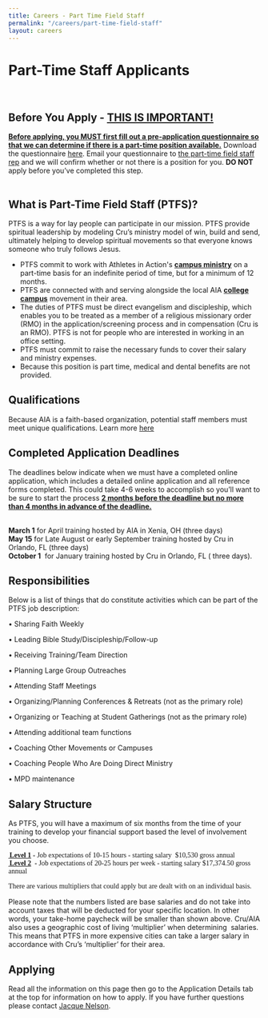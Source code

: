 ```yaml
---
title: Careers - Part Time Field Staff
permalink: "/careers/part-time-field-staff"
layout: careers
---
```

<div class="row"><div class="col-md-12"><h1 class="MsoNoSpacing"><span style="border: none windowtext 1.0pt; mso-border-alt: none windowtext 0in; padding: 0in; mso-bidi-font-style: italic;">Part-Time Staff Applicants</span></h1><p><img src="/uploads/careers/lindsey-web.jpg" alt="" class="img-responsive pull-right col-md-5" /><br /><br /></p><h2 class="p1">Before You Apply - <span style="text-decoration: underline;">THIS IS IMPORTANT!</span></h2><p class="p1"><span style="text-decoration: underline;"><strong>Before applying, you MUST first fill out a pre-application questionnaire so that we can determine if there is a part-time position available.</strong></span> Download the questionnaire <a href="/uploads/careers/PTFS_pre_ap_questionnaire.docx">here</a>.&nbsp;Email your questionnaire to <a href="mailto:jacque.nelson@athletesinaction.org">the part-time field staff rep</a> and we will confirm whether or not there is a position for you. <strong>DO NOT</strong> apply before you&rsquo;ve completed this step.<br /><br /></p><h2 class="p1">What is Part-Time Field Staff (PTFS)?&nbsp;</h2><p class="p1">PTFS<span class="s2">&nbsp;</span>is a way for lay people can participate in our mission. PTFS provide spiritual leadership by modeling Cru&rsquo;s ministry model of win, build and send, ultimately helping to develop spiritual movements so that everyone knows someone who truly follows Jesus.</p><ul class="ul1" style="margin-bottom: 20px;"><li class="li3">PTFS commit to work with Athletes in Action's <strong><span style="text-decoration: underline;">campus ministry</span></strong> on a part-time basis for an indefinite period of time, but for a minimum of 12 months.</li><li class="li3">PTFS are connected with and serving alongside the local AIA <span style="text-decoration: underline;"><strong>college campus</strong></span> movement in their area.</li><li class="li3">The duties of PTFS must be direct evangelism and discipleship,&nbsp;which enables you to be treated as a member of a religious missionary order (RMO) in the application/screening process and in compensation (Cru is an RMO). PTFS is not for people who are interested in working in an office setting.</li><li class="li3">PTFS must commit to raise the necessary funds to cover their salary and ministry expenses.</li><li class="li3">Because this position is part time, medical and dental benefits are not provided.</li></ul><h2 class="p1">Qualifications</h2><p>Because AIA is a faith-based organization, potential staff members must meet unique qualifications. Learn more <a href="/careers/qualifications">here</a></p><h2 class="p1">Completed Application Deadlines</h2><p class="p2">The deadlines below indicate when we must have a completed online application, which includes a detailed online application and all reference forms completed. This could take 4-6 weeks to accomplish so you&rsquo;ll want to be sure to start the process <span style="text-decoration: underline;"><strong>2 months&nbsp;before the deadline but no more than 4 months in advance of the deadline.</strong></span><br /><br /></p><p class="p1"><b>March 1</b> for April training hosted by AIA in Xenia, OH<span class="s1"> (three days)<br /> </span><b>May 15</b><span class="s2">&nbsp;</span>for Late August or early September training hosted by Cru in Orlando, FL<span class="s1"> (three days)</span><br /><strong>October 1</strong>&nbsp; <b></b>for January training hosted by Cru in Orlando, FL ( three days).</p><h2>Responsibilities</h2><p>Below is a list of things that do constitute activities which can be part of the PTFS job description:</p><p class="p1">&bull; Sharing Faith Weekly</p><p class="p1">&bull; Leading Bible Study/Discipleship/Follow-&shy;up</p><p class="p1">&bull; Receiving Training/Team Direction</p><p class="p1">&bull; Planning Large Group Outreaches</p><p class="p1">&bull; Attending Staff Meetings</p><p class="p1">&bull; Organizing/Planning Conferences &amp; Retreats (not as the primary role)</p><p class="p1">&bull; Organizing or Teaching at Student Gatherings (not as the primary role)</p><p class="p1">&bull; Attending additional team functions</p><p class="p1">&bull; Coaching Other Movements or Campuses</p><p class="p1">&bull; Coaching People Who Are Doing Direct Ministry</p><p class="p1">&bull; MPD maintenance</p><h2>Salary Structure&nbsp;</h2><p class="p1">As PTFS, you will have a maximum of six months from the time of your training to develop your financial support based the level of involvement you choose.&nbsp;</p><p class="p1"><span style="text-decoration: underline;"><strong><span style="text-indent: -0.25in; font-family: '&infin;&Ocirc;ˇ&oslash;&loz;F&iquest;&yen;&copy;&dagger;&deg;6UEHˇ&oslash;0&hellip;-F&lsquo;&Eacute;@';"><span style="font-stretch: normal; font-size: 7pt; line-height: normal; font-family: 'Times New Roman';">&nbsp;</span></span></strong></span><span style="text-indent: -0.25in; font-family: '&infin;&Ocirc;ˇ&oslash;&loz;F&iquest;&yen;&copy;&dagger;&deg;6UEHˇ&oslash;0&hellip;-F&lsquo;&Eacute;@';"><span style="text-decoration: underline;"><strong>Level 1</strong></span><strong> - </strong>Job expectations of 10-15 hours - starting salary&nbsp; $10,530 gross annual</span><span style="font-family: '&infin;&Ocirc;ˇ&oslash;&loz;F&iquest;&yen;&copy;&dagger;&deg;6UEHˇ&oslash;0&hellip;-F&lsquo;&Eacute;@';"><strong><span style="color: #222222; font-family: arial, sans-serif; font-size: 12.8px; font-style: normal; font-variant: normal; font-weight: normal; letter-spacing: normal; line-height: normal; orphans: auto; text-align: start; text-indent: 0px; text-transform: none; white-space: normal; widows: 1; word-spacing: 0px; -webkit-text-stroke-width: 0px; display: inline !important; float: none; background-color: #ffffff;"></span></strong></span><br /><span style="text-decoration: underline;"><strong><span style="text-indent: -0.25in; font-family: '&infin;&Ocirc;ˇ&oslash;&loz;F&iquest;&yen;&copy;&dagger;&deg;6UEHˇ&oslash;0&hellip;-F&lsquo;&Eacute;@';"><span style="font-stretch: normal; font-size: 7pt; line-height: normal; font-family: 'Times New Roman';">&nbsp;</span></span></strong></span><span style="text-indent: -0.25in; font-family: '&infin;&Ocirc;ˇ&oslash;&loz;F&iquest;&yen;&copy;&dagger;&deg;6UEHˇ&oslash;0&hellip;-F&lsquo;&Eacute;@';"><span style="text-decoration: underline;"><strong>Level 2</strong></span><strong>&nbsp; </strong><strong>-</strong> Job expectations of 20-25 hours per week - starting salary $17,374.50 gross annual</span><br /><span style="text-indent: -0.25in; font-family: '&infin;&Ocirc;ˇ&oslash;&loz;F&iquest;&yen;&copy;&dagger;&deg;6UEHˇ&oslash;0&hellip;-F&lsquo;&Eacute;@';"></span></p><p class="p1"><span style="text-indent: -0.25in; font-family: '&infin;&Ocirc;ˇ&oslash;&loz;F&iquest;&yen;&copy;&dagger;&deg;6UEHˇ&oslash;0&hellip;-F&lsquo;&Eacute;@';">There are various multipliers that could apply but are dealt with on an individual basis.</span></p><p>Please note that the numbers listed are base salaries and do not take into account taxes that will be deducted for your specific location. In other words, your take-home paycheck will be smaller than shown above. Cru/AIA also uses a geographic cost of living &lsquo;multiplier&rsquo; when determining&nbsp; salaries. This means that PTFS in more expensive cities can take a larger salary in accordance with Cru&rsquo;s &lsquo;multiplier&rsquo; for their area<span class="s2">.</span></p><h2 class="p1">Applying</h2><p>Read all the information on this page then go to the Application Details tab at the top for information on how to apply. If you have further questions please contact <a href="mailto:jacque.nelson@athletesinaction.org">Jacque Nelson</a>.</p></div></div>
